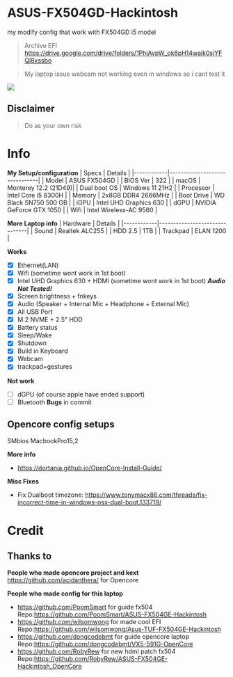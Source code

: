 # ASUS-FX504GD-Hackintosh
my modify config that work with FX504GD i5 model
> Archive EFI 
    https://drive.google.com/drive/folders/1PhjAvpW_ok6pH14waik0sjYFQl8xssbo

> My laptop issue
    webcam not working even in windows so i cant test it

<img src="https://github.com/pnapt/ASUS-FX504GD-Hackintosh/blob/main/placeholder01.png"/>

## Disclaimer
> Do as your own risk

# Info
**My Setup/configuration**
| Specs | Details |
|------------|-------------------------------|
| Model | ASUS FX504GD |
| BIOS Ver | 322 |
| macOS | Monterey 12.2 (21D49)|
| Dual boot OS | Windows 11 21H2 |
| Processor | Intel Core i5 8300H |
| Memory | 2x8GB DDR4 2666MHz |
| Boot Drive | WD Black SN750 500 GB |
| iGPU | Intel UHD Graphics 630 |
| dGPU | NVIDIA GeForce GTX 1050 |
| Wifi | Intel Wireless-AC 9560 |

**More Laptop info**
| Hardware | Details |
|------------|-------------------------------|
| Sound | Realtek ALC255 |
| HDD 2.5 | 1TB |
| Trackpad | ELAN 1200 |

**Works**
- [x] Ethernet(LAN) 
- [x] Wifi (sometime wont work in 1st boot)
- [x] Intel UHD Graphics 630 + HDMI (sometime wont work in 1st boot) ___Audio Not Tested!___
- [x] Screen brightness + fnkeys
- [x] Audio (Speaker + Internal Mic + Headphone + External Mic) 
- [x] All USB Port
- [x] M.2 NVME + 2.5" HDD
- [x] Battery status
- [x] Sleep/Wake
- [x] Shutdown
- [x] Build in Keyboard
- [x] Webcam
- [x] trackpad+gestures

**Not work**
- [ ] dGPU (of course apple have ended support)
- [ ] Bluetooth 
**Bugs**
in commit

## Opencore config setups
SMbios MacbookPro15,2

**More info**
- https://dortania.github.io/OpenCore-Install-Guide/  

**Misc Fixes**
- Fix Dualboot timezone: https://www.tonymacx86.com/threads/fix-incorrect-time-in-windows-osx-dual-boot.133719/  

# Credit
## Thanks to

**People who made opencore project and kext**
https://github.com/acidanthera/ for Opencore

**People who made config for this laptop**
- https://github.com/PoomSmart for guide fx504 
    Repo:https://github.com/PoomSmart/ASUS-FX504GE-Hackintosh
- https://github.com/wilsomwong for made cool EFI 
    Repo:https://github.com/wilsomwong/Asus-TUF-FX504GE-Hackintosh
- https://github.com/dongcodebmt for guide opencore laptop 
    Repo:https://github.com/dongcodebmt/VX5-591G-OpenCore
- https://github.com/RobyRew for new hdmi patch fx504 
    Repo:https://github.com/RobyRew/ASUS-FX504GE-Hackintosh_OpenCore
